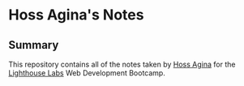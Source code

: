 # Hoss Agina's Notes

## Summary 

This repository contains all of the notes taken by [Hoss Agina](https://github.com/Hoss-Agina) for the [Lighthouse Labs](https://www.lighthouselabs.ca/) Web Development Bootcamp.